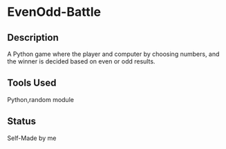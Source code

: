 # EvenOdd-Battle

## Description
A Python game where the player and computer by choosing numbers, and the winner is decided based on even or odd results.

## Tools Used
Python,random module


## Status
Self-Made by me
